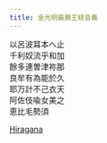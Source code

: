 ```yaml
---
title: 金光明最勝王経音義
---
```


以呂波耳本へ止  
千利奴流乎和加  
餘多連曽津祢那  
良牟有為能於久  
耶万計不己衣天  
阿佐伎喩女美之  
恵比毛勢須

[Hiragana](./iroha.md)
